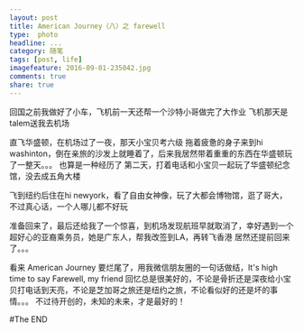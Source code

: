 ```yaml
---
layout: post
title: American Journey（八）之 farewell
type:  photo
headline: ...
category: 随笔
tags: [post, life]
imagefeature: 2016-09-01-235042.jpg
comments: true
share: true
---
```


回国之前我做好了小车，飞机前一天还帮一个沙特小哥做完了大作业
飞机那天是talem送我去机场

直飞华盛顿，在机场过了一夜，那天小宝贝考六级
拖着疲惫的身子来到hi washinton，倒在亲旅的沙发上就睡着了，后来我居然带着重重的东西在华盛顿玩了一整天。。。
也算是一种经历了
第二天，打着电话和小宝贝一起玩了华盛顿纪念馆，没去成五角大楼

飞到纽约后住在hi newyork，看了自由女神像，玩了大都会博物馆，逛了哥大，不过真心话，一个人哪儿都不好玩

准备回来了，最后还给我了一个惊喜，到机场发现航班早就取消了，幸好遇到一个超好心的亚裔乘务员，她是广东人，帮我改签到LA，再转飞香港
居然还提前回来了。。。

看来 American Journey 要烂尾了，用我微信朋友圈的一句话做结，It's high time to say Farewell, my friend
回忆总是很美好的，不论是骨折还是深夜给小宝贝打电话到天亮，不论是芝加哥之旅还是纽约之旅，不论看似好的还是坏的事情。。。
不过待开创的，未知的未来，才是最好的！

#The END
